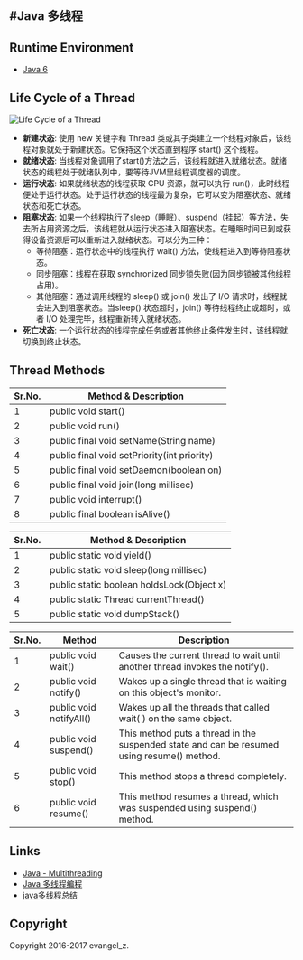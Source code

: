 #Java 多线程
---
## Runtime Environment

 - [Java 6](http://www.oracle.com/technetwork/java/javase/downloads/jdk6downloads-1902814.html)

## Life Cycle of a Thread

![Life Cycle of a Thread](http://img.my.csdn.net/uploads/201705/10/1494385217_1840.jpg)

 - **新建状态**:
使用 new 关键字和 Thread 类或其子类建立一个线程对象后，该线程对象就处于新建状态。它保持这个状态直到程序 start() 这个线程。
 - **就绪状态**:
当线程对象调用了start()方法之后，该线程就进入就绪状态。就绪状态的线程处于就绪队列中，要等待JVM里线程调度器的调度。
 - **运行状态**:
如果就绪状态的线程获取 CPU 资源，就可以执行 run()，此时线程便处于运行状态。处于运行状态的线程最为复杂，它可以变为阻塞状态、就绪状态和死亡状态。
 - **阻塞状态**:
如果一个线程执行了sleep（睡眠）、suspend（挂起）等方法，失去所占用资源之后，该线程就从运行状态进入阻塞状态。在睡眠时间已到或获得设备资源后可以重新进入就绪状态。可以分为三种：
    * 等待阻塞：运行状态中的线程执行 wait() 方法，使线程进入到等待阻塞状态。
    * 同步阻塞：线程在获取 synchronized 同步锁失败(因为同步锁被其他线程占用)。
    * 其他阻塞：通过调用线程的 sleep() 或 join() 发出了 I/O 请求时，线程就会进入到阻塞状态。当sleep() 状态超时，join() 等待线程终止或超时，或者 I/O 处理完毕，线程重新转入就绪状态。
 - **死亡状态**:
一个运行状态的线程完成任务或者其他终止条件发生时，该线程就切换到终止状态。

## Thread Methods

Sr.No. | Method & Description
----|------
1 | public void start()
2 | public void run()
3 | public final void setName(String name)
4 | public final void setPriority(int priority)
5 | public final void setDaemon(boolean on)
6 | public final void join(long millisec)
7 | public void interrupt()
8 | public final boolean isAlive()

Sr.No. | Method & Description
----|------
1 | public static void yield()
2 | public static void sleep(long millisec)
3 | public static boolean holdsLock(Object x)
4 | public static Thread currentThread()
5 | public static void dumpStack()

Sr.No. | Method | Description
----|------|------
1 | public void wait() | Causes the current thread to wait until another thread invokes the notify().
2 | public void notify() | Wakes up a single thread that is waiting on this object's monitor.
3 | public void notifyAll() | Wakes up all the threads that called wait( ) on the same object.
4 | public void suspend() | This method puts a thread in the suspended state and can be resumed using resume() method.
5 | public void stop() | This method stops a thread completely.
6 | public void resume() | This method resumes a thread, which was suspended using suspend() method.

## Links

- [Java - Multithreading](http://www.tutorialspoint.com/java/java_multithreading.htm)
- [Java 多线程编程](http://www.runoob.com/java/java-multithreading.html)
- [java多线程总结](http://www.cnblogs.com/rollenholt/archive/2011/08/28/2156357.html)

## Copyright

Copyright 2016-2017 evangel_z.